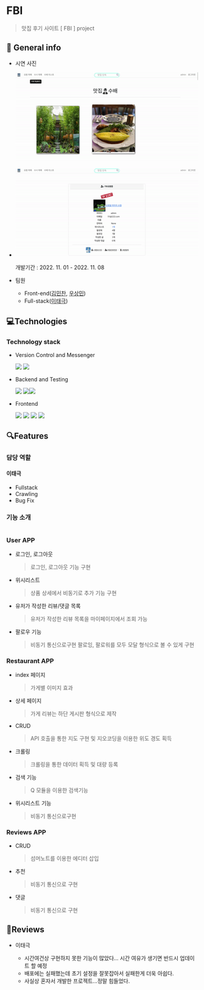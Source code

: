 # FBI

> 맛집 후기 사이트 [ FBI ] project

## 📜 General info

-   시연 사진

    ![ezgif-4-72dfc450ed.gif](assets/f2f4e46cabd6772a21b075897160a5af5d88489b.gif)

-   ![ezgif-4-d99fe5a236.gif](assets/ca50e9925e985c1cb4ce4e24daa6834f0a004795.gif)

    개발기간 : 2022. 11. 01 - 2022. 11. 08

-   팀원

    -   Front-end([김민찬](https://github.com/kmckmc5587), [우상민](https://github.com/wsm0409))
    -   Full-stack([이태극](https://github.com/uRo3YA/))

## 💻Technologies

### Technology stack

-   Version Control and Messenger

    <img src="https://img.shields.io/badge/github-181717?style=for-the-badge&logo=github&logoColor=white"> <img src="https://img.shields.io/badge/Notion-000000?style=for-the-badge&logo=Notion&logoColor=white">

-   Backend and Testing

    <img src="https://img.shields.io/badge/Python-3776AB?style=for-the-badge&logo=Python&logoColor=white"> <img src="https://img.shields.io/badge/Django-092E20?style=for-the-badge&logo=Django&logoColor=white"><img src="https://img.shields.io/badge/Selenium-43B02A?style=for-the-badge&logo=Selenium&logoColor=white">

-   Frontend

    <img src="https://img.shields.io/badge/HTML5-E34F26?style=for-the-badge&logo=HTML5&logoColor=white"> <img src="https://img.shields.io/badge/Javascript-F7DF1E?style=for-the-badge&logo=Javascript&logoColor=white"> <img src="https://img.shields.io/badge/CSS3-1572B6?style=for-the-badge&logo=CSS3&logoColor=white"> <img src="https://img.shields.io/badge/Axios-5A29E4?style=for-the-badge&logo=Axios&logoColor=white">

## 🔍Features

### 담당 역할

#### 이태극

-   Fullstack
-   Crawling
-   Bug Fix

### 기능 소개

#

### User APP

-   로그인, 로그아웃

    > 로그인, 로그아웃 기능 구현

*   위시리스트

    > 상품 상세에서 비동기로 추가 기능 구현

*   유저가 작성한 리뷰/댓글 목록

    > 유저가 작성한 리뷰 목록을 마이페이지에서 조회 가능

-   팔로우 기능

    > 비동기 통신으로구현
    > 팔로잉, 팔로워를 모두 모달 형식으로 볼 수 있게 구현

### Restaurant APP

-   index 페이지

    > 가게별 이미지 효과

-   상세 페이지

    > 가게 리뷰는 하단 게시판 형식으로 제작

-   CRUD

    > API 호출을 통한 지도 구현 및 지오코딩을 이용한 위도 경도 획득

-   크롤링

    > 크롤링을 통한 데이터 획득 및 대량 등록

-   검색 기능

    > Q 모듈을 이용한 검색기능

-   위시리스트 기능

    > 비동기 통신으로구현

### Reviews APP

-   CRUD

    > 섬머노트를 이용한 에디터 삽입

-   추천

    > 비동기 통신으로 구현

-   댓글

    > 비동기 통신으로 구현

## 💬Reviews

-   이태극

    -   시간여건상 구현하지 못한 기능이 많았다... 시간 여유가 생기면 반드시 업데이트 할 예정
    -   배포에는 실패했는데 초기 설정을 잘못잡아서 실패한게 더욱 아쉽다.
    -   사실상 혼자서 개발한 프로젝트...정말 힘들었다.
